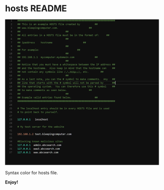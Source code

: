 # hosts README

<img src="https://raw.githubusercontent.com/tommasov/hosts/master/screenshots/screenshot.png" alt="screenshot" />

Syntax color for hosts file.


**Enjoy!**
